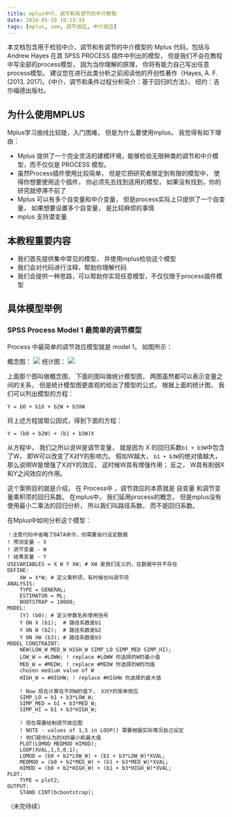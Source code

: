 ```yaml
---
title: mplus中介、调节和有调节的中介教程
date: 2024-05-20 10:13:18
tags: [mplus, sem, 调节效应, 中介效应]
---
```



本文档包含用于检验中介、调节和有调节的中介模型的 Mplus 代码，包括与 Andrew Hayes 在其 SPSS PROCESS 插件中列出的模型， 
但是我们不会在教程中写全部的process模型， 因为当你理解的原理， 你将有能力自己写出任意process模型。 
建议您在进行此类分析之前阅读他的开创性著作（Hayes, A. F. (2013, 2017)。《中介、调节和条件过程分析简介：基于回归的方法》， 纽约：吉尔福德出版社。

<!-- more -->

## 为什么使用MPLUS

Mplus学习曲线比较陡，入门困难， 但是为什么要使用mplus， 我觉得有如下理由：

- Mplus 提供了一个完全灵活的建模环境，能够检验无限种类的调节和中介模型，而不仅仅是 PROCESS 模型。
- 虽然Process插件使用比较简单， 但是它把研究者限定到有限的模型中， 使得你想要使用这个插件， 你必须先去找到适用的模型， 如果没有找到，你的研究就停滞不前了
- Mplus 可以有多个自变量和中介变量， 但是process实际上只提供了一个自变量， 如果想要设置多个自变量， 是比较麻烦的事情
- mplus 支持潜变量

## 本教程重要内容

- 我们首先提供集中常见的模型， 并使用mplus检验这个模型
- 我们会对代码进行注释，帮助你理解代码
- 我们会提供一种思路，可以帮助你实现任意模型，不仅仅限于process插件模型

## 具体模型举例 

### SPSS Process Model 1 最简单的调节模型

Process 中最简单的调节效应模型就是 model 1， 如图所示：

概念图：
<img src="model1.png">
统计图：
<img src="model1b.png">

上面那个图叫做概念图， 下面的图叫做统计模型图， 两图虽然都可以表示变量之间的关系，
但是统计模型图更直观的给出了模型的公式， 根据上面的统计图， 我们可以列出模型的方程：

```
Y = b0 + b1X + b2W + b3XW
```

将上述方程提取公因式，得到下面的方程：

```
Y = (b0 + b2W) + (b1 + b3W)X
```

从方程中， 我们之所以说W是调节变量， 就是因为 X 的回归系数`b1 + b3W`中包含了W， 即W可以改变了X对Y的影响力。
假如W越大， `b1 + b3W`的绝对值越大， 那么说明W是增强了X对Y的效应， 这时候W具有增强作用；
反之， W具有削弱X和Y之间效应的作用。

这个案例目的就是介绍， 在 Process中 ，调节效应的本质就是 自变量 和调节变量乘积项的回归系数。
在mplus中， 我们延用process的概念， 但是mplus没有使用最小二乘法的回归分析， 所以我们叫路径系数， 而不是回归系数。

在Mplus中如何分析这个模型：

```
！注意代码中省略了DATA命令，你需要自行设定数据
! 预测变量 - X
! 调节变量 - W
! 结果变量 - Y
USEVARIABLES = X W Y XW; # XW 是我们定义的，在数据中并不存在
DEFINE:
    XW = X*W; # 定义乘积项，有时候也叫调节项
ANALYSIS:
    TYPE = GENERAL;
    ESTIMATOR = ML;
    BOOTSTRAP = 10000;
MODEL:
    [Y] (b0); # 定义参数名称使用括号
    Y ON X (b1);  # 路径系数是b1
    Y ON W (b2);  # 路径系数是b2
    Y ON XW (b3); # 路径系数是b3
MODEL CONSTRAINT:
    NEW(LOW_W MED_W HIGH_W SIMP_LO SIMP_MED SIMP_HI);
    LOW_W = #LOWW; ! replace #LOWW 你选择的W的最小值
    MED_W = #MEDW; ! replace #MEDW 你选择的W的均值
    chosen medium value of W
    HIGH_W = #HIGHW; ! replace #HIGHW 你选择的最大值

    ! Now 现在计算在不同W的值下， X对Y的简单效应
    SIMP_LO = b1 + b3*LOW_W;
    SIMP_MED = b1 + b3*MED_W;
    SIMP_HI = b1 + b3*HIGH_W;

    ! 现在需要绘制调节效应图
    ! NOTE - values of 1,5 in LOOP() 需要根据实际情况自己设定
    ! 他们是你认为的X的最小和最大值
    PLOT(LOMOD MEDMOD HIMOD);
    LOOP(XVAL,1,5,0.1);
    LOMOD = (b0 + b2*LOW_W) + (b1 + b3*LOW_W)*XVAL;
    MEDMOD = (b0 + b2*MED_W) + (b1 + b3*MED_W)*XVAL;
    HIMOD = (b0 + b2*HIGH_W) + (b1 + b3*HIGH_W)*XVAL;
PLOT:
    TYPE = plot2;
OUTPUT:
    STAND CINT(bcbootstrap);
```

（未完待续）